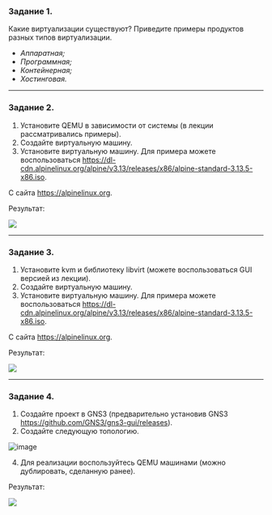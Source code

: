 ### Задание 1. 

Какие виртуализации существуют? Приведите примеры продуктов разных типов виртуализации.

- _Аппаратная;_
- _Программная;_
- _Контейнерная;_
- _Хостинговая._

---

### Задание 2.

1. Установите QEMU в зависимости от системы (в лекции рассматривались примеры).
2. Создайте виртуальную машину.
3. Установите виртуальную машину.
Для примера можете воспользоваться 
https://dl-cdn.alpinelinux.org/alpine/v3.13/releases/x86/alpine-standard-3.13.5-x86.iso. 

С сайта https://alpinelinux.org. 

Результат:

![](https://github.com/guillotine666/nah/blob/master/virtualization/homeworks/tmp/6-2/6.2.png)

---

### Задание 3.

1. Установите kvm и библиотеку libvirt (можете воспользоваться GUI версией из лекции). 
2. Создайте виртуальную машину. 
3. Установите виртуальную машину. 
Для примера можете воспользоваться https://dl-cdn.alpinelinux.org/alpine/v3.13/releases/x86/alpine-standard-3.13.5-x86.iso. 

С сайта https://alpinelinux.org. 

Результат:

![](https://github.com/guillotine666/nah/blob/master/virtualization/homeworks/tmp/6-2/6.3.png)


 ---

### Задание 4.

1. Создайте проект в GNS3 (предварительно установив GNS3  https://github.com/GNS3/gns3-gui/releases).
2. Создайте следующую топологию.

![image](https://user-images.githubusercontent.com/73060384/118615008-f95e9680-b7c8-11eb-9610-fc1e73d8bd70.png)

4. Для реализации воспользуйтесь QEMU машинами (можно дублировать, сделанную ранее). 

Результат:

![](https://github.com/guillotine666/nah/blob/master/virtualization/homeworks/tmp/6-2/6.4.png)
